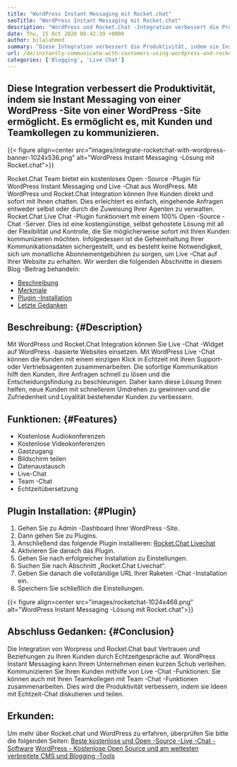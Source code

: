 ```yaml
---
title: "WordPress Instant Messaging mit Rocket.chat" 
seoTitle: "WordPress Instant Messaging mit Rocket.chat" 
description: "WordPress und Rocket.Chat -Integration verbessert die Produktivität, indem sie Instant Messaging -Lösung zulässt. Es hilft Ihnen, affektiv und zeitnah zu kommunizieren." 
date: Thu, 15 Oct 2020 08:42:39 +0000
author: bilalahmed
summary: "Diese Integration verbessert die Produktivität, indem sie Instant Messaging von einer WordPress -Site von einer WordPress -Site ermöglicht. Es ermöglicht es, mit Kunden und Teamkollegen zu kommunizieren." 
url: /de/instantly-communicate-with-customers-using-wordpress-and-rocket-chat/
categories: ['Blogging', 'Live Chat']
---
```


## Diese Integration verbessert die Produktivität, indem sie Instant Messaging von einer WordPress -Site von einer WordPress -Site ermöglicht. Es ermöglicht es, mit Kunden und Teamkollegen zu kommunizieren.

{{< figure align=center src="images/integrate-rocketchat-with-wordpress-banner-1024x536.png" alt="WordPress Instant Messaging -Lösung mit Rocket.chat">}}

Rocket.Chat Team bietet ein kostenloses Open -Source -Plugin für WordPress Instant Messaging und Live -Chat aus WordPress. Mit WordPress und Rocket.Chat Integration können Ihre Kunden direkt und sofort mit Ihnen chatten. Dies erleichtert es einfach, eingehende Anfragen entweder selbst oder durch die Zuweisung Ihrer Agenten zu verwalten.
Rocket.Chat Live Chat -Plugin funktioniert mit einem 100% Open -Source -Chat -Server. Dies ist eine kostengünstige, selbst gehostete Lösung mit all der Flexibilität und Kontrolle, die Sie möglicherweise sofort mit Ihren Kunden kommunizieren möchten. Infolgedessen ist die Geheimhaltung Ihrer Kommunikationsdaten sichergestellt, und es besteht keine Notwendigkeit, sich um monatliche Abonnementgebühren zu sorgen, um Live -Chat auf Ihrer Website zu erhalten.
Wir werden die folgenden Abschnitte in diesem Blog -Beitrag behandeln:
  * [Beschreibung][1]
  * [Merkmale][2]
  * [Plugin -Installation][3]
  * [Letzte Gedanken][4]

## Beschreibung: {#Description}
Mit WordPress und Rocket.Chat Integration können Sie Live -Chat -Widget auf WordPress -basierte Websites einsetzen. Mit WordPress Live -Chat können die Kunden mit einem einzigen Klick in Echtzeit mit Ihren Support- oder Vertriebsagenten zusammenarbeiten. Die sofortige Kommunikation hilft den Kunden, ihre Anfragen schnell zu lösen und die Entscheidungsfindung zu beschleunigen. Daher kann diese Lösung Ihnen helfen, neue Kunden mit schnellerem Umdrehen zu gewinnen und die Zufriedenheit und Loyalität bestehender Kunden zu verbessern.

## Funktionen: {#Features}
  * Kostenlose Audiokonferenzen
  * Kostenlose Videokonferenzen
  * Gastzugang
  * Bildschirm teilen
  * Datenaustausch
  * Live-Chat
  * Team -Chat
  * Echtzeitübersetzung

## Plugin Installation: {#Plugin}
  1. Gehen Sie zu Admin -Dashboard Ihrer WordPress -Site.
  2. Dann gehen Sie zu Plugins.
  3. Anschließend das folgende Plugin installieren: [Rocket.Chat Livechat][5]
  4. Aktivieren Sie danach das Plugin.
  5. Gehen Sie nach erfolgreicher Installation zu Einstellungen.
  6. Suchen Sie nach Abschnitt „Rocket.Chat Livechat“.
  7. Geben Sie danach die vollständige URL Ihrer Raketen -Chat -Installation ein.
  8. Speichern Sie schließlich die Einstellungen.

{{< figure align=center src="images/rocketchat-1024x468.png" alt="WordPress Instant Messaging -Lösung mit Rocket.chat">}}


## Abschluss Gedanken: {#Conclusion}
Die Integration von Worpress und Rocket.Chat baut Vertrauen und Beziehungen zu Ihren Kunden durch Echtzeitgespräche auf. WordPress Instant Messaging kann Ihrem Unternehmen einen kurzen Schub verleihen. Kommunizieren Sie Ihren Kunden mithilfe von Live -Chat -Funktionen. Sie können auch mit Ihren Teamkollegen mit Team -Chat -Funktionen zusammenarbeiten. Dies wird die Produktivität verbessern, indem sie Ideen mit Echtzeit-Chat diskutieren und teilen.

## Erkunden:
Um mehr über Rocket.chat und WordPress zu erfahren, überprüfen Sie bitte die folgenden Seiten:
[Beste kostenlose und Open -Source -Live -Chat -Software][6]
[WordPress - Kostenlose Open Source und am weitesten verbreitete CMS und Blogging -Tools][7]

  
[1]: #description
[2]: #features
[3]: #plugin
[4]: #conclusion
[5]: https://wordpress.org/plugins/rocketchat-livechat/
[6]: https://products.containerize.com/live-chat
[7]: https://href.li/?https://products.containerize.com/blogging/wordpress
